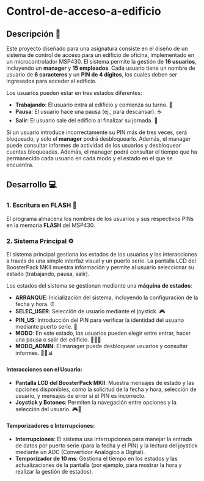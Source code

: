 # Control-de-acceso-a-edificio
## Descripción 📜
Este proyecto diseñado para una asignatura consiste en el diseño de un sistema de control de acceso para un edificio de oficina, implementado en un microcontrolador MSP430. El sistema permite la gestión de **16 usuarios**, incluyendo un **manager** y **15 empleados**. Cada usuario tiene un nombre de usuario de **6 caracteres** y un **PIN de 4 dígitos**, los cuales deben ser ingresados para acceder al edificio.

Los usuarios pueden estar en tres estados diferentes:
- **Trabajando**: El usuario entra al edificio y comienza su turno. 💼
- **Pausa**: El usuario hace una pausa (ej., para descansar). ☕️
- **Salir**: El usuario sale del edificio al finalizar su jornada. 🚪

Si un usuario introduce incorrectamente su PIN más de tres veces, será bloqueado, y solo el **manager** podrá desbloquearlo. Además, el manager puede consultar informes de actividad de los usuarios y desbloquear cuentas bloqueadas.
Además, el manager podrá consultar el tiempo que ha permanecido cada usuario en cada modo y el estado en el que se encuentra.

## Desarrollo 💻

### 1. **Escritura en FLASH** 💾
El programa almacena los nombres de los usuarios y sus respectivos PINs en la memoria **FLASH** del MSP430.

### 2. **Sistema Principal** ⚙️
El sistema principal gestiona los estados de los usuarios y las interacciones a través de una simple interfaz visual y un puerto serie. La pantalla LCD del BoosterPack MKII muestra información y permite al usuario seleccionar su estado (trabajando, pausa, salir). 

Los estados del sistema se gestionan mediante una **máquina de estados**:
- **ARRANQUE**: Inicialización del sistema, incluyendo la configuración de la fecha y hora. ⏰
- **SELEC_USER**: Selección de usuario mediante el joystick. 🎮
- **PIN_US**: Introducción del PIN para verificar la identidad del usuario mediante puerto serie. 🔑
- **MODO**: En este estado, los usuarios pueden elegir entre entrar, hacer una pausa o salir del edificio. 🚶‍♂️💼
- **MODO_ADMIN**: El manager puede desbloquear usuarios y consultar informes. 👨‍💼📊

#### **Interacciones con el Usuario**:
- **Pantalla LCD del BoosterPack MKII**: Muestra mensajes de estado y las opciones disponibles, como la solicitud de la fecha y hora, selección de usuario, y mensajes de error si el PIN es incorrecto.
- **Joystick y Botones**: Permiten la navegación entre opciones y la selección del usuario. 🎮🔘

#### **Temporizadores e Interrupciones**:
- **Interrupciones**: El sistema usa interrupciones para manejar la entrada de datos por puerto serie (para la fecha y el PIN) y la lectura del joystick mediante un ADC (Convertidor Analógico a Digital).
- **Temporizador de 10 ms**: Gestiona el tiempo en los estados y las actualizaciones de la pantalla (por ejemplo, para mostrar la hora y realizar la gestión de estados).
